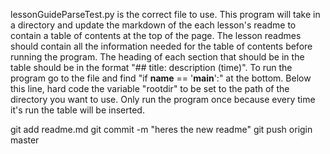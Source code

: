 lessonGuideParseTest.py is the correct file to use. This program will take in a directory and update the markdown of the each lesson's readme to contain a table of contents at the top of the page. The lesson readmes should contain all the information needed for the table of contents before running the program. The heading of each section that should be in the table should be in the format "## title: description (time)". To run the program go to the file and find "if __name__ == '__main__':" at the bottom. Below this line, hard code the variable "rootdir" to be set to the path of the directory you want to use. Only run the program once because every time it's run the table will be inserted.





git add readme.md
git commit -m "heres the new readme"
git push origin master
